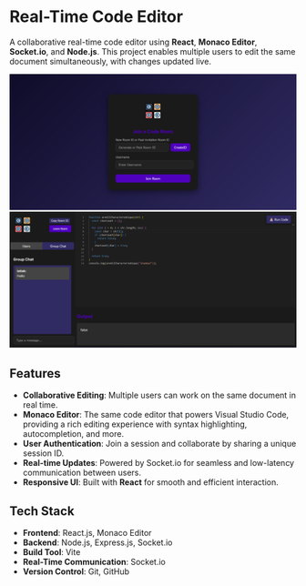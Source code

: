 

# Real-Time Code Editor

A collaborative real-time code editor using **React**, **Monaco Editor**, **Socket.io**, and **Node.js**. This project enables multiple users to edit the same document simultaneously, with changes updated live.

![Preview](1.png)
![Preview](2.png)

## Features

- **Collaborative Editing**: Multiple users can work on the same document in real time.
- **Monaco Editor**: The same code editor that powers Visual Studio Code, providing a rich editing experience with syntax highlighting, autocompletion, and more.
- **User Authentication**: Join a session and collaborate by sharing a unique session ID.
- **Real-time Updates**: Powered by Socket.io for seamless and low-latency communication between users.
- **Responsive UI**: Built with **React** for smooth and efficient interaction.

## Tech Stack

- **Frontend**: React.js, Monaco Editor
- **Backend**: Node.js, Express.js, Socket.io
- **Build Tool**: Vite
- **Real-Time Communication**: Socket.io
- **Version Control**: Git, GitHub


